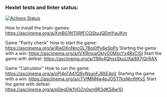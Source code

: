 ### Hexlet tests and linter status:
[![Actions Status](https://github.com/serVmik/python-project-49/workflows/hexlet-check/badge.svg)](https://github.com/serVmik/python-project-49/actions)

How to install the brain-games: https://asciinema.org/a/XmBG1NT0RfFCQStuJQDmYwJKm

Game "Parity check"
How to start the game: https://asciinema.org/a/jBwDXnNncGL78oj0ffy6eSpPs
Starting the game with a win: https://asciinema.org/a/lVXRmopOkIyG0MscYx4RxCiSl
Start the game with defeat: https://asciinema.org/a/11Mx4QhsxSkuUXai8X7jQrRAX

Game "Calculator"
How to run the game: https://asciinema.org/a/oPj4pTA41Q8vNsunFJRliE4pV
Starting the game with a win: https://asciinema.org/a/cTVtMNNw4pJOST7ksNtc6tKsS
Start the game with defeat: https://asciinema.org/a/pDegDjk1VOZn0xm9R3dKS8w1G
